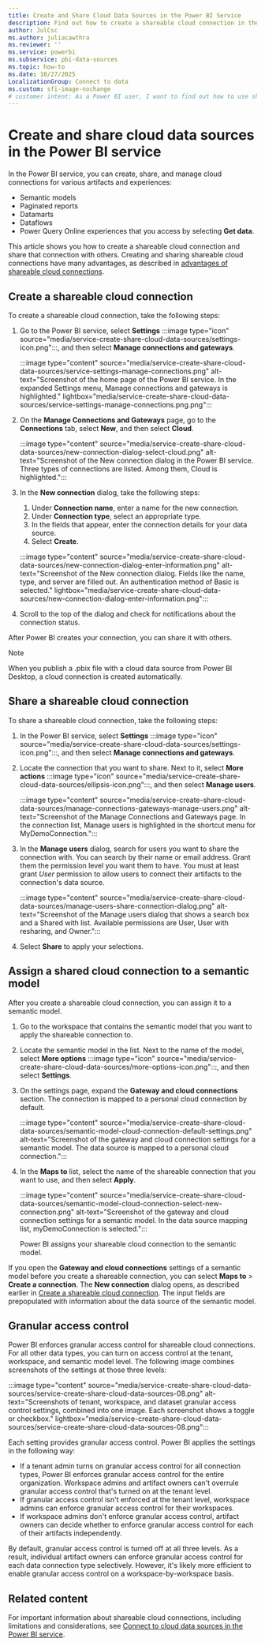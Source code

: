 ```yaml
---
title: Create and Share Cloud Data Sources in the Power BI Service
description: Find out how to create a shareable cloud connection in the Power BI service, share that connection with others, and assign it to a semantic model. 
author: JulCsc
ms.author: juliacawthra
ms.reviewer: ''
ms.service: powerbi
ms.subservice: pbi-data-sources
ms.topic: how-to
ms.date: 10/27/2025
LocalizationGroup: Connect to data
ms.custom: sfi-image-nochange
# customer intent: As a Power BI user, I want to find out how to use shareable cloud connections in the Power BI service so that I can set up multiple connections to the same data source, share my connections with others, and centralize data source connection management.
---
```


# Create and share cloud data sources in the Power BI service

In the Power BI service, you can create, share, and manage cloud connections for various artifacts and experiences:

- Semantic models
- Paginated reports
- Datamarts
- Dataflows
- Power Query Online experiences that you access by selecting **Get data**.

This article shows you how to create a shareable cloud connection and share that connection with others. Creating and sharing shareable cloud connections have many advantages, as described in [advantages of shareable cloud connections](service-connect-cloud-data-sources.md#advantages-of-shareable-cloud-connections).

## Create a shareable cloud connection

To create a shareable cloud connection, take the following steps:

1. Go to the Power BI service, select **Settings** :::image type="icon" source="media/service-create-share-cloud-data-sources/settings-icon.png":::, and then select **Manage connections and gateways**.

   :::image type="content" source="media/service-create-share-cloud-data-sources/service-settings-manage-connections.png" alt-text="Screenshot of the home page of the Power BI service. In the expanded Settings menu, Manage connections and gateways is highlighted." lightbox="media/service-create-share-cloud-data-sources/service-settings-manage-connections.png.png":::

1. On the **Manage Connections and Gateways** page, go to the **Connections** tab, select **New**, and then select **Cloud**.

   :::image type="content" source="media/service-create-share-cloud-data-sources/new-connection-dialog-select-cloud.png" alt-text="Screenshot of the New connection dialog in the Power BI service. Three types of connections are listed. Among them, Cloud is highlighted.":::

1. In the **New connection** dialog, take the following steps:
   1. Under **Connection name**, enter a name for the new connection.
   1. Under **Connection type**, select an appropriate type.
   1. In the fields that appear, enter the connection details for your data source.
   1. Select **Create**.

   :::image type="content" source="media/service-create-share-cloud-data-sources/new-connection-dialog-enter-information.png" alt-text="Screenshot of the New connection dialog. Fields like the name, type, and server are filled out. An authentication method of Basic is selected." lightbox="media/service-create-share-cloud-data-sources/new-connection-dialog-enter-information.png":::

1. Scroll to the top of the dialog and check for notifications about the connection status.

After Power BI creates your connection, you can share it with others.

> [!NOTE]
> When you publish a .pbix file with a cloud data source from Power BI Desktop, a cloud connection is created automatically.

## Share a shareable cloud connection

To share a shareable cloud connection, take the following steps:

1. In the Power BI service, select **Settings** :::image type="icon" source="media/service-create-share-cloud-data-sources/settings-icon.png":::, and then select **Manage connections and gateways**.

1. Locate the connection that you want to share. Next to it, select **More actions** :::image type="icon" source="media/service-create-share-cloud-data-sources/ellipsis-icon.png":::, and then select **Manage users**.

   :::image type="content" source="media/service-create-share-cloud-data-sources/manage-connections-gateways-manage-users.png" alt-text="Screenshot of the Manage Connections and Gateways page. In the connection list, Manage users is highlighted in the shortcut menu for MyDemoConnection.":::

1. In the **Manage users** dialog, search for users you want to share the connection with. You can search by their name or email address. Grant them the permission level you want them to have. You must at least grant *User* permission to allow users to connect their artifacts to the connection's data source.

   :::image type="content" source="media/service-create-share-cloud-data-sources/manage-users-share-connection-dialog.png" alt-text="Screenshot of the Manage users dialog that shows a search box and a Shared with list. Available permissions are User, User with resharing, and Owner.":::

1. Select **Share** to apply your selections.

## Assign a shared cloud connection to a semantic model

After you create a shareable cloud connection, you can assign it to a semantic model.

1. Go to the workspace that contains the semantic model that you want to apply the shareable connection to.

1. Locate the semantic model in the list. Next to the name of the model, select **More options** :::image type="icon" source="media/service-create-share-cloud-data-sources/more-options-icon.png":::, and then select **Settings**.

1. On the settings page, expand the **Gateway and cloud connections** section. The connection is mapped to a personal cloud connection by default.

   :::image type="content" source="media/service-create-share-cloud-data-sources/semantic-model-cloud-connection-default-settings.png" alt-text="Screenshot of the gateway and cloud connection settings for a semantic model. The data source is mapped to a personal cloud connection.":::

1. In the **Maps to** list, select the name of the shareable connection that you want to use, and then select **Apply**.

   :::image type="content" source="media/service-create-share-cloud-data-sources/semantic-model-cloud-connection-select-new-connection.png" alt-text="Screenshot of the gateway and cloud connection settings for a semantic model. In the data source mapping list, myDemoConnection is selected.":::

   Power BI assigns your shareable cloud connection to the semantic model.

If you open the **Gateway and cloud connections** settings of a semantic model before you create a shareable connection, you can select **Maps to** > **Create a connection**. The **New connection** dialog opens, as described earlier in [Create a shareable cloud connection](#create-a-shareable-cloud-connection). The input fields are prepopulated with information about the data source of the semantic model.

## Granular access control

Power BI enforces granular access control for shareable cloud connections. For all other data types, you can turn on access control at the tenant, workspace, and semantic model level. The following image combines screenshots of the settings at those three levels:

:::image type="content" source="media/service-create-share-cloud-data-sources/service-create-share-cloud-data-sources-08.png" alt-text="Screenshots of tenant, workspace, and dataset granular access control settings, combined into one image. Each screenshot shows a toggle or checkbox." lightbox="media/service-create-share-cloud-data-sources/service-create-share-cloud-data-sources-08.png":::

Each setting provides granular access control. Power BI applies the settings in the following way:

- If a tenant admin turns on granular access control for all connection types, Power BI enforces granular access control for the entire organization. Workspace admins and artifact owners can't overrule granular access control that's turned on at the tenant level.
- If granular access control isn't enforced at the tenant level, workspace admins can enforce granular access control for their workspaces.
- If workspace admins don't enforce granular access control, artifact owners can decide whether to enforce granular access control for each of their artifacts independently.

By default, granular access control is turned off at all three levels. As a result, individual artifact owners can enforce granular access control for each data connection type selectively. However, it's likely more efficient to enable granular access control on a workspace-by-workspace basis.

## Related content

For important information about shareable cloud connections, including limitations and considerations, see [Connect to cloud data sources in the Power BI service](service-connect-cloud-data-sources.md).
